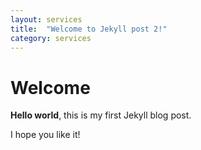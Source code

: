 ```yaml
---
layout: services
title:  "Welcome to Jekyll post 2!"
category: services 
---
```


# Welcome

**Hello world**, this is my first Jekyll blog post.

I hope you like it!